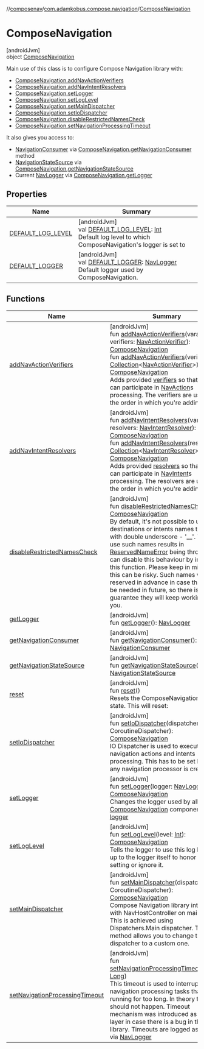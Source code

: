 //[composenav](../../../index.md)/[com.adamkobus.compose.navigation](../index.md)/[ComposeNavigation](index.md)

# ComposeNavigation

[androidJvm]\
object [ComposeNavigation](index.md)

Main use of this class is to configure Compose Navigation library with:

- 
   [ComposeNavigation.addNavActionVerifiers](add-nav-action-verifiers.md)
- 
   [ComposeNavigation.addNavIntentResolvers](add-nav-intent-resolvers.md)
- 
   [ComposeNavigation.setLogger](set-logger.md)
- 
   [ComposeNavigation.setLogLevel](set-log-level.md)
- 
   [ComposeNavigation.setMainDispatcher](set-main-dispatcher.md)
- 
   [ComposeNavigation.setIoDispatcher](set-io-dispatcher.md)
- 
   [ComposeNavigation.disableRestrictedNamesCheck](disable-restricted-names-check.md)
- 
   [ComposeNavigation.setNavigationProcessingTimeout](set-navigation-processing-timeout.md)

It also gives you access to:

- 
   [NavigationConsumer](../-navigation-consumer/index.md) via [ComposeNavigation.getNavigationConsumer](get-navigation-consumer.md) method
- 
   [NavigationStateSource](../-navigation-state-source/index.md) via [ComposeNavigation.getNavigationStateSource](get-navigation-state-source.md)
- 
   Current [NavLogger](../../com.adamkobus.compose.navigation.logger/-nav-logger/index.md) via [ComposeNavigation.getLogger](get-logger.md)

## Properties

| Name | Summary |
|---|---|
| [DEFAULT_LOG_LEVEL](-d-e-f-a-u-l-t_-l-o-g_-l-e-v-e-l.md) | [androidJvm]<br>val [DEFAULT_LOG_LEVEL](-d-e-f-a-u-l-t_-l-o-g_-l-e-v-e-l.md): [Int](https://kotlinlang.org/api/latest/jvm/stdlib/kotlin/-int/index.html)<br>Default log level to which ComposeNavigation's logger is set to |
| [DEFAULT_LOGGER](-d-e-f-a-u-l-t_-l-o-g-g-e-r.md) | [androidJvm]<br>val [DEFAULT_LOGGER](-d-e-f-a-u-l-t_-l-o-g-g-e-r.md): [NavLogger](../../com.adamkobus.compose.navigation.logger/-nav-logger/index.md)<br>Default logger used by ComposeNavigation. |

## Functions

| Name | Summary |
|---|---|
| [addNavActionVerifiers](add-nav-action-verifiers.md) | [androidJvm]<br>fun [addNavActionVerifiers](add-nav-action-verifiers.md)(vararg verifiers: [NavActionVerifier](../-nav-action-verifier/index.md)): [ComposeNavigation](index.md)<br>fun [addNavActionVerifiers](add-nav-action-verifiers.md)(verifiers: [Collection](https://kotlinlang.org/api/latest/jvm/stdlib/kotlin.collections/-collection/index.html)&lt;[NavActionVerifier](../-nav-action-verifier/index.md)&gt;): [ComposeNavigation](index.md)<br>Adds provided [verifiers](add-nav-action-verifiers.md) so that they can participate in [NavAction](../../com.adamkobus.compose.navigation.action/-nav-action/index.md)s processing. The verifiers are used in the order in which you're adding them |
| [addNavIntentResolvers](add-nav-intent-resolvers.md) | [androidJvm]<br>fun [addNavIntentResolvers](add-nav-intent-resolvers.md)(vararg resolvers: [NavIntentResolver](../-nav-intent-resolver/index.md)): [ComposeNavigation](index.md)<br>fun [addNavIntentResolvers](add-nav-intent-resolvers.md)(resolvers: [Collection](https://kotlinlang.org/api/latest/jvm/stdlib/kotlin.collections/-collection/index.html)&lt;[NavIntentResolver](../-nav-intent-resolver/index.md)&gt;): [ComposeNavigation](index.md)<br>Adds provided [resolvers](add-nav-intent-resolvers.md) so that they can participate in [NavIntent](../../com.adamkobus.compose.navigation.intent/-nav-intent/index.md)s processing. The resolvers are used in the order in which you're adding them |
| [disableRestrictedNamesCheck](disable-restricted-names-check.md) | [androidJvm]<br>fun [disableRestrictedNamesCheck](disable-restricted-names-check.md)(): [ComposeNavigation](index.md)<br>By default, it's not possible to use destinations or intents names that start with double underscore - '__'. Trying to use such names results in [ReservedNameError](../../com.adamkobus.compose.navigation.error/-reserved-name-error/index.md) being thrown. You can disable this behaviour by invoking this function. Please keep in mind that this can be risky. Such names were reserved in advance in case they would be needed in future, so there is no guarantee they will keep working for you. |
| [getLogger](get-logger.md) | [androidJvm]<br>fun [getLogger](get-logger.md)(): [NavLogger](../../com.adamkobus.compose.navigation.logger/-nav-logger/index.md) |
| [getNavigationConsumer](get-navigation-consumer.md) | [androidJvm]<br>fun [getNavigationConsumer](get-navigation-consumer.md)(): [NavigationConsumer](../-navigation-consumer/index.md) |
| [getNavigationStateSource](get-navigation-state-source.md) | [androidJvm]<br>fun [getNavigationStateSource](get-navigation-state-source.md)(): [NavigationStateSource](../-navigation-state-source/index.md) |
| [reset](reset.md) | [androidJvm]<br>fun [reset](reset.md)()<br>Resets the ComposeNavigation to initial state. This will reset: |
| [setIoDispatcher](set-io-dispatcher.md) | [androidJvm]<br>fun [setIoDispatcher](set-io-dispatcher.md)(dispatcher: CoroutineDispatcher): [ComposeNavigation](index.md)<br>IO Dispatcher is used to execute navigation actions and intents processing. This has to be set before any navigation processor is created. |
| [setLogger](set-logger.md) | [androidJvm]<br>fun [setLogger](set-logger.md)(logger: [NavLogger](../../com.adamkobus.compose.navigation.logger/-nav-logger/index.md)): [ComposeNavigation](index.md)<br>Changes the logger used by all [ComposeNavigation](index.md) components to [logger](set-logger.md) |
| [setLogLevel](set-log-level.md) | [androidJvm]<br>fun [setLogLevel](set-log-level.md)(level: [Int](https://kotlinlang.org/api/latest/jvm/stdlib/kotlin/-int/index.html)): [ComposeNavigation](index.md)<br>Tells the logger to use this log level. It's up to the logger itself to honor this setting or ignore it. |
| [setMainDispatcher](set-main-dispatcher.md) | [androidJvm]<br>fun [setMainDispatcher](set-main-dispatcher.md)(dispatcher: CoroutineDispatcher): [ComposeNavigation](index.md)<br>Compose Navigation library interacts with NavHostController on main thread. This is achieved using Dispatchers.Main dispatcher. This method allows you to change the dispatcher to a custom one. |
| [setNavigationProcessingTimeout](set-navigation-processing-timeout.md) | [androidJvm]<br>fun [setNavigationProcessingTimeout](set-navigation-processing-timeout.md)(value: [Long](https://kotlinlang.org/api/latest/jvm/stdlib/kotlin/-long/index.html))<br>This timeout is used to interrupt navigation processing tasks that are running for too long. In theory this should not happen. Timeout mechanism was introduced as a safety layer in case there is a bug in the library. Timeouts are logged as errors via [NavLogger](../../com.adamkobus.compose.navigation.logger/-nav-logger/index.md) |
